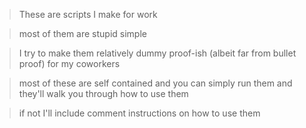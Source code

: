 >These are scripts I make for work

>most of them are stupid simple

>I try to make them relatively dummy proof-ish (albeit far from bullet proof) for my coworkers

>most of these are self contained and you can simply run them and they'll walk you through how to use them

>if not I'll include comment instructions on how to use them

